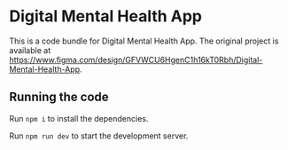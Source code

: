 
  # Digital Mental Health App

  This is a code bundle for Digital Mental Health App. The original project is available at https://www.figma.com/design/GFVWCU6HgenC1h16kT0Rbh/Digital-Mental-Health-App.

  ## Running the code

  Run `npm i` to install the dependencies.

  Run `npm run dev` to start the development server.
  